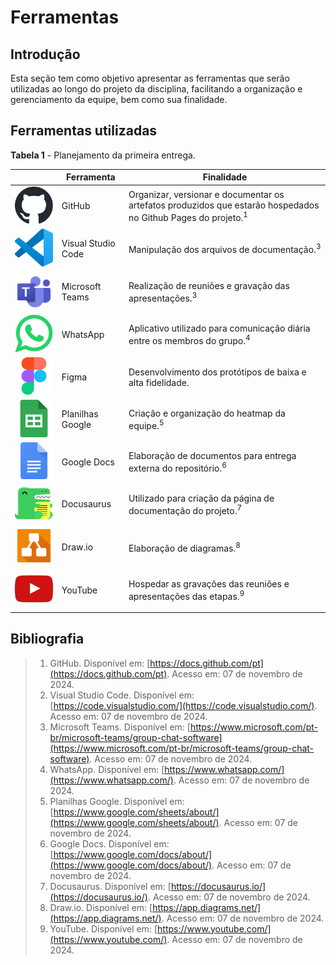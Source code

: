 # Ferramentas

## Introdução

Esta seção tem como objetivo apresentar as ferramentas que serão utilizadas ao longo do projeto da disciplina, facilitando a organização e gerenciamento da equipe, bem como sua finalidade.

## Ferramentas utilizadas


<p style={{ textAlign: 'center', fontSize: '20px' }}><b>Tabela 1</b> - Planejamento da primeira entrega.</p>

|         | Ferramenta | Finalidade |
|---------|------------|------------|
| <img src="../planejamento/assets/github-mark.svg" class="gitLogo" alt="GitHub" /> | GitHub | Organizar, versionar e documentar os artefatos produzidos que estarão hospedados no Github Pages do projeto.<sup>1</sup>  |
| ![Visual Studio Code](../planejamento/assets/vscode.svg) | Visual Studio Code | Manipulação dos arquivos de documentação.<sup>3</sup> |
| ![Microsoft Teams](../planejamento/assets/microsoft-teams.svg) | Microsoft Teams | Realização de reuniões e gravação das apresentações.<sup>3</sup> |
| ![WhatsApp](../planejamento/assets/whatsapp.svg) | WhatsApp | Aplicativo utilizado para comunicação diária entre os membros do grupo.<sup>4</sup> |
| ![Figma](../planejamento/assets/figma.svg) | Figma | Desenvolvimento dos protótipos de baixa e alta fidelidade. |
| ![Planilhas Google](../planejamento/assets/google-sheets.svg) | Planilhas Google | Criação e organização do heatmap da equipe.<sup>5</sup> |
| ![Google Docs](../planejamento/assets/google-docs.svg) | Google Docs | Elaboração de documentos para entrega externa do repositório.<sup>6</sup> |
| ![Docusaurus](../planejamento/assets/docusaurus.svg) | Docusaurus | Utilizado para criação da página de documentação do projeto.<sup>7</sup> |
| ![Draw.io](../planejamento/assets/draw-io.svg) | Draw.io | Elaboração de diagramas.<sup>8</sup> |
| ![YouTube](../planejamento/assets/youtube.svg) | YouTube | Hospedar as gravações das reuniões e apresentações das etapas.<sup>9</sup> |

## Bibliografia

> 1. GitHub. Disponível em: [https://docs.github.com/pt](https://docs.github.com/pt). Acesso em: 07 de novembro de 2024.
> 2. Visual Studio Code. Disponível em: [https://code.visualstudio.com/](https://code.visualstudio.com/). Acesso em: 07 de novembro de 2024.
> 3. Microsoft Teams. Disponível em: [https://www.microsoft.com/pt-br/microsoft-teams/group-chat-software](https://www.microsoft.com/pt-br/microsoft-teams/group-chat-software). Acesso em: 07 de novembro de 2024.
> 4. WhatsApp. Disponível em: [https://www.whatsapp.com/](https://www.whatsapp.com/). Acesso em: 07 de novembro de 2024.
> 5. Planilhas Google. Disponível em: [https://www.google.com/sheets/about/](https://www.google.com/sheets/about/). Acesso em: 07 de novembro de 2024.
> 6. Google Docs. Disponível em: [https://www.google.com/docs/about/](https://www.google.com/docs/about/). Acesso em: 07 de novembro de 2024.
> 7. Docusaurus. Disponível em: [https://docusaurus.io/](https://docusaurus.io/). Acesso em: 07 de novembro de 2024.
> 8. Draw.io. Disponível em: [https://app.diagrams.net/](https://app.diagrams.net/). Acesso em: 07 de novembro de 2024.
> 9. YouTube. Disponível em: [https://www.youtube.com/](https://www.youtube.com/). Acesso em: 07 de novembro de 2024.




